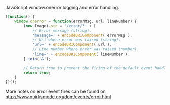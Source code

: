 JavaScript window.onerror logging and error handling.
```javascript
(function() {
    window.onerror = function(errorMsg, url, lineNumber) {
        (new Image).src = '/error/?' + [
            // Error message (string).
            'message=' + encodeURIComponent( errorMsg ),
            // Url where error was raised (string).
            'url=' + encodeURIComponent( url ),
            // Line number where error was raised (number).
            'line=' + encodeURIComponent( lineNumber ),
        ].join('&');

        // Return true to prevent the firing of the default event handler.
        return true;
    }
})();
```

More notes on error event fires can be found on http://www.quirksmode.org/dom/events/error.html